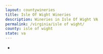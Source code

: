 ```yaml
---
layout: countywineries
title: Isle Of Wight Wineries
description: Wineries in Isle Of Wight VA
permalink: /virginia/isle of wight/
county: isle of wight
state: va
---
```

-
